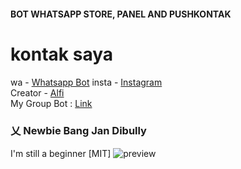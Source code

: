 #### BOT WHATSAPP STORE, PANEL AND PUSHKONTAK 


# kontak saya
wa - [Whatsapp Bot](https://wa.me/628984116728)
insta - [Instagram](https://Instagram.com/alfisyahriaal)
<br>
Creator - [Alfi](https://wa.me/62895615063060)
<br>
My Group Bot : [Link](https://chat.whatsapp.com/J5tR0kezYqo6U7JrPhTqUR)
### 乂  Newbie Bang Jan Dibully
I'm still a beginner  [MIT]
![preview](https://telegra.ph/file/7abba54735be16a072dbe.jpg) 
